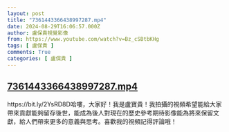 ```yaml
---
layout: post
title: "7361443366438997287.mp4"
date: 2024-08-29T16:06:57.000Z
author: 盧保貴視覺影像
from: https://www.youtube.com/watch?v=Bz_cSBtbKHg
tags: [ 盧保貴 ]
comments: True
categories: [ 盧保貴 ]
---
```

<!--1724947617000-->
[7361443366438997287.mp4](https://www.youtube.com/watch?v=Bz_cSBtbKHg)
------

<div>
https://bit.ly/2YsRD8D哈嘍，大家好！我是盧寶貴！我拍攝的視頻希望能給大家帶來貢獻能夠留存後世，能成為後人對現在的歷史參考期待影像能為將來保留文獻，給人們帶來更多的意義與思考。喜歡我的視頻記得評論哦！
</div>
